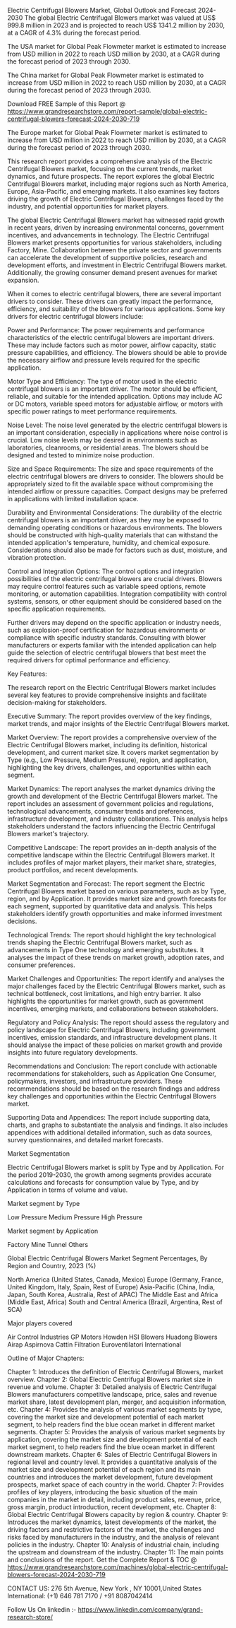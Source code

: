 Electric Centrifugal Blowers Market, Global Outlook and Forecast 2024-2030
The global Electric Centrifugal Blowers market was valued at US$ 999.8 million in 2023 and is projected to reach US$ 1341.2 million by 2030, at a CAGR of 4.3% during the forecast period.

The USA market for Global Peak Flowmeter market is estimated to increase from USD million in 2022 to reach USD million by 2030, at a CAGR during the forecast period of 2023 through 2030.

The China market for Global Peak Flowmeter market is estimated to increase from USD million in 2022 to reach USD million by 2030, at a CAGR during the forecast period of 2023 through 2030.

Download FREE Sample of this Report @ https://www.grandresearchstore.com/report-sample/global-electric-centrifugal-blowers-forecast-2024-2030-719

The Europe market for Global Peak Flowmeter market is estimated to increase from USD million in 2022 to reach USD million by 2030, at a CAGR during the forecast period of 2023 through 2030.

This research report provides a comprehensive analysis of the Electric Centrifugal Blowers market, focusing on the current trends, market dynamics, and future prospects. The report explores the global Electric Centrifugal Blowers market, including major regions such as North America, Europe, Asia-Pacific, and emerging markets. It also examines key factors driving the growth of Electric Centrifugal Blowers, challenges faced by the industry, and potential opportunities for market players.

The global Electric Centrifugal Blowers market has witnessed rapid growth in recent years, driven by increasing environmental concerns, government incentives, and advancements in technology. The Electric Centrifugal Blowers market presents opportunities for various stakeholders, including Factory, Mine. Collaboration between the private sector and governments can accelerate the development of supportive policies, research and development efforts, and investment in Electric Centrifugal Blowers market. Additionally, the growing consumer demand present avenues for market expansion.

When it comes to electric centrifugal blowers, there are several important drivers to consider. These drivers can greatly impact the performance, efficiency, and suitability of the blowers for various applications. Some key drivers for electric centrifugal blowers include:

Power and Performance: The power requirements and performance characteristics of the electric centrifugal blowers are important drivers. These may include factors such as motor power, airflow capacity, static pressure capabilities, and efficiency. The blowers should be able to provide the necessary airflow and pressure levels required for the specific application.

Motor Type and Efficiency: The type of motor used in the electric centrifugal blowers is an important driver. The motor should be efficient, reliable, and suitable for the intended application. Options may include AC or DC motors, variable speed motors for adjustable airflow, or motors with specific power ratings to meet performance requirements.

Noise Level: The noise level generated by the electric centrifugal blowers is an important consideration, especially in applications where noise control is crucial. Low noise levels may be desired in environments such as laboratories, cleanrooms, or residential areas. The blowers should be designed and tested to minimize noise production.

Size and Space Requirements: The size and space requirements of the electric centrifugal blowers are drivers to consider. The blowers should be appropriately sized to fit the available space without compromising the intended airflow or pressure capacities. Compact designs may be preferred in applications with limited installation space.

Durability and Environmental Considerations: The durability of the electric centrifugal blowers is an important driver, as they may be exposed to demanding operating conditions or hazardous environments. The blowers should be constructed with high-quality materials that can withstand the intended application's temperature, humidity, and chemical exposure. Considerations should also be made for factors such as dust, moisture, and vibration protection.

Control and Integration Options: The control options and integration possibilities of the electric centrifugal blowers are crucial drivers. Blowers may require control features such as variable speed options, remote monitoring, or automation capabilities. Integration compatibility with control systems, sensors, or other equipment should be considered based on the specific application requirements.

Further drivers may depend on the specific application or industry needs, such as explosion-proof certification for hazardous environments or compliance with specific industry standards. Consulting with blower manufacturers or experts familiar with the intended application can help guide the selection of electric centrifugal blowers that best meet the required drivers for optimal performance and efficiency.

Key Features:

The research report on the Electric Centrifugal Blowers market includes several key features to provide comprehensive insights and facilitate decision-making for stakeholders.

Executive Summary: The report provides overview of the key findings, market trends, and major insights of the Electric Centrifugal Blowers market.

Market Overview: The report provides a comprehensive overview of the Electric Centrifugal Blowers market, including its definition, historical development, and current market size. It covers market segmentation by Type (e.g., Low Pressure, Medium Pressure), region, and application, highlighting the key drivers, challenges, and opportunities within each segment.

Market Dynamics: The report analyses the market dynamics driving the growth and development of the Electric Centrifugal Blowers market. The report includes an assessment of government policies and regulations, technological advancements, consumer trends and preferences, infrastructure development, and industry collaborations. This analysis helps stakeholders understand the factors influencing the Electric Centrifugal Blowers market's trajectory.

Competitive Landscape: The report provides an in-depth analysis of the competitive landscape within the Electric Centrifugal Blowers market. It includes profiles of major market players, their market share, strategies, product portfolios, and recent developments.

Market Segmentation and Forecast: The report segment the Electric Centrifugal Blowers market based on various parameters, such as by Type, region, and by Application. It provides market size and growth forecasts for each segment, supported by quantitative data and analysis. This helps stakeholders identify growth opportunities and make informed investment decisions.

Technological Trends: The report should highlight the key technological trends shaping the Electric Centrifugal Blowers market, such as advancements in Type One technology and emerging substitutes. It analyses the impact of these trends on market growth, adoption rates, and consumer preferences.

Market Challenges and Opportunities: The report identify and analyses the major challenges faced by the Electric Centrifugal Blowers market, such as technical bottleneck, cost limitations, and high entry barrier. It also highlights the opportunities for market growth, such as government incentives, emerging markets, and collaborations between stakeholders.

Regulatory and Policy Analysis: The report should assess the regulatory and policy landscape for Electric Centrifugal Blowers, including government incentives, emission standards, and infrastructure development plans. It should analyse the impact of these policies on market growth and provide insights into future regulatory developments.

Recommendations and Conclusion: The report conclude with actionable recommendations for stakeholders, such as Application One Consumer, policymakers, investors, and infrastructure providers. These recommendations should be based on the research findings and address key challenges and opportunities within the Electric Centrifugal Blowers market.

Supporting Data and Appendices: The report include supporting data, charts, and graphs to substantiate the analysis and findings. It also includes appendices with additional detailed information, such as data sources, survey questionnaires, and detailed market forecasts.

Market Segmentation

Electric Centrifugal Blowers market is split by Type and by Application. For the period 2019-2030, the growth among segments provides accurate calculations and forecasts for consumption value by Type, and by Application in terms of volume and value.

Market segment by Type

Low Pressure
Medium Pressure
High Pressure

Market segment by Application

Factory
Mine
Tunnel
Others

Global Electric Centrifugal Blowers Market Segment Percentages, By Region and Country, 2023 (%)

North America (United States, Canada, Mexico)
Europe (Germany, France, United Kingdom, Italy, Spain, Rest of Europe)
Asia-Pacific (China, India, Japan, South Korea, Australia, Rest of APAC)
The Middle East and Africa (Middle East, Africa)
South and Central America (Brazil, Argentina, Rest of SCA)

Major players covered

Air Control Industries
GP Motors
Howden
HSI Blowers
Huadong Blowers
Airap
Aspirnova
Cattin Filtration
Euroventilatori International

Outline of Major Chapters:

Chapter 1: Introduces the definition of Electric Centrifugal Blowers, market overview.
Chapter 2: Global Electric Centrifugal Blowers market size in revenue and volume.
Chapter 3: Detailed analysis of Electric Centrifugal Blowers manufacturers competitive landscape, price, sales and revenue market share, latest development plan, merger, and acquisition information, etc.
Chapter 4: Provides the analysis of various market segments by type, covering the market size and development potential of each market segment, to help readers find the blue ocean market in different market segments.
Chapter 5: Provides the analysis of various market segments by application, covering the market size and development potential of each market segment, to help readers find the blue ocean market in different downstream markets.
Chapter 6: Sales of Electric Centrifugal Blowers in regional level and country level. It provides a quantitative analysis of the market size and development potential of each region and its main countries and introduces the market development, future development prospects, market space of each country in the world.
Chapter 7: Provides profiles of key players, introducing the basic situation of the main companies in the market in detail, including product sales, revenue, price, gross margin, product introduction, recent development, etc.
Chapter 8: Global Electric Centrifugal Blowers capacity by region & country.
Chapter 9: Introduces the market dynamics, latest developments of the market, the driving factors and restrictive factors of the market, the challenges and risks faced by manufacturers in the industry, and the analysis of relevant policies in the industry.
Chapter 10: Analysis of industrial chain, including the upstream and downstream of the industry.
Chapter 11: The main points and conclusions of the report.
Get the Complete Report & TOC @ https://www.grandresearchstore.com/machines/global-electric-centrifugal-blowers-forecast-2024-2030-719

CONTACT US:
276 5th Avenue, New York , NY 10001,United States
International: (+1) 646 781 7170 / +91 8087042414

Follow Us On linkedin :- https://www.linkedin.com/company/grand-research-store/
